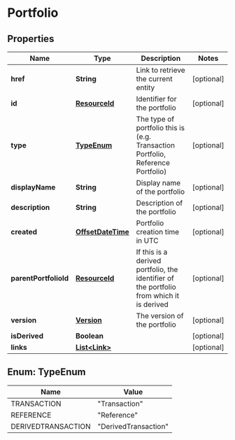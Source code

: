 
# Portfolio

## Properties
Name | Type | Description | Notes
------------ | ------------- | ------------- | -------------
**href** | **String** | Link to retrieve the current entity |  [optional]
**id** | [**ResourceId**](ResourceId.md) | Identifier for the portfolio |  [optional]
**type** | [**TypeEnum**](#TypeEnum) | The type of portfolio this is (e.g. Transaction Portfolio, Reference  Portfolio) |  [optional]
**displayName** | **String** | Display name of the portfolio |  [optional]
**description** | **String** | Description of the portfolio |  [optional]
**created** | [**OffsetDateTime**](OffsetDateTime.md) | Portfolio creation time in UTC |  [optional]
**parentPortfolioId** | [**ResourceId**](ResourceId.md) | If this is a derived portfolio, the identifier of the portfolio from which it is derived |  [optional]
**version** | [**Version**](Version.md) | The version of the portfolio |  [optional]
**isDerived** | **Boolean** |  |  [optional]
**links** | [**List&lt;Link&gt;**](Link.md) |  |  [optional]


<a name="TypeEnum"></a>
## Enum: TypeEnum
Name | Value
---- | -----
TRANSACTION | &quot;Transaction&quot;
REFERENCE | &quot;Reference&quot;
DERIVEDTRANSACTION | &quot;DerivedTransaction&quot;



